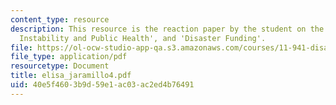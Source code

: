 ```yaml
---
content_type: resource
description: This resource is the reaction paper by the student on the topics 'Climate
  Instability and Public Health', and 'Disaster Funding'.
file: https://ol-ocw-studio-app-qa.s3.amazonaws.com/courses/11-941-disaster-vulnerability-and-resilience-spring-2005/40e5f4603b9d59e1ac03ac2ed4b76491_elisa_jaramillo4.pdf
file_type: application/pdf
resourcetype: Document
title: elisa_jaramillo4.pdf
uid: 40e5f460-3b9d-59e1-ac03-ac2ed4b76491
---
```


